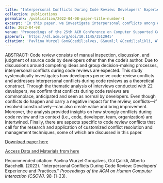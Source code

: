 ```yaml
---
title: "Interpersonal Conflicts During Code Review: Developers' Experience and Practices"
collection: publications
permalink: /publication/2022-04-08-paper-title-number-1
excerpt: 'In this paper, we investigate interpersonal conflicts among developers during code review through the thematic analysis of interviews conducted with 22 developers.'
date: 2022-04-08
venue: 'Proceedings of the 25th ACM Conference on Computer Supported Cooperative Work and Social Computing (CSCW)'
paperurl: 'https://dl.acm.org/doi/10.1145/3512945'
citation: 'Pavlina Wurzel Gon&Ccedil;alves, G&uuml;l &Ccedil;alikli, Alberto Bacchelli. (2022). &quot;Interpersonal Conflicts During Code Review: Developers&apos; Experience and Practices.&quot; <i>Proceedings of the 25th ACM Conference on Computer Supported Cooperative Work and Social Computing (CSCW)</i>. 1-33.'
---
```


ABSTRACT:
Code review consists of manual inspection, discussion, and judgment of source code by developers other than the code’s author. Due to discussions around competing ideas and group decision-making processes, interpersonal conflicts during code reviews are expected. This study systematically investigates how developers perceive code review conflicts and addresses interpersonal conflicts during code reviews as a theoretical construct. Through the thematic analysis of interviews conducted with 22 developers, we confirm that conflicts during code reviews are commonplace, anticipated and seen as normal by developers. Even though conflicts do happen and carry a negative impact for the review, conflicts—if resolved constructively—can also create value and bring improvement. Moreover, the analysis provided insights on how strongly conflicts during code review and its context (i.e., code, developer, team, organization) are intertwined. Finally, there are aspects specific to code review conflicts that call for the research and application of customized conflict resolution and management techniques, some of which are discussed in this paper. 

[Download paper here]( https://arxiv.org/pdf/2201.05425.pdf)

[Access Data and Materials from here]( https://zenodo.org/record/5848794#.YlBlGC8w30o)

Recommended citation: Pavlina Wurzel Gon&ccedil;alves, G&uuml;l &Ccedil;alikli, Alberto Bacchelli. (2022). "Interpersonal Conflicts During Code Review: Developers' Experience and Practices." <i>Proceedings of the ACM on Human Computer Interaction (CSCW)</i>. 98-(1-33).
